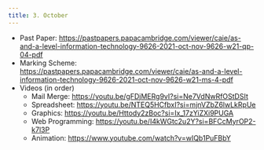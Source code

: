 ```yaml
---
title: 3. October
---
```


- Past Paper: https://pastpapers.papacambridge.com/viewer/caie/as-and-a-level-information-technology-9626-2021-oct-nov-9626-w21-qp-04-pdf
- Marking Scheme: https://pastpapers.papacambridge.com/viewer/caie/as-and-a-level-information-technology-9626-2021-oct-nov-9626-w21-ms-4-pdf
- Videos (in order)
    - Mail Merge: https://youtu.be/gFDjMERg9vI?si=Ne7VdNwRfOStDSIt
    - Spreadsheet: https://youtu.be/NTEQ5HCfbxI?si=mjnVZbZ6lwLkRpUe
    - Graphics: https://youtu.be/Httody2zBoc?si=Ix_17zYiZXi9PUGA
    - Web Programming: https://youtu.be/I4kWGtc2u2Y?si=BFCcMyrOP2-k7l3P 
    - Animation: https://www.youtube.com/watch?v=wIQb1PuFBbY
